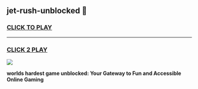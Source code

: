 
## jet-rush-unblocked 👋
<h3>
<a href="https://premium.freeplayer.one?title=jet-rush-unblocked&ref=14F">CLICK TO PLAY</a></h3>
<hr>

<h3>
<a href="https://premium.freeplayer.one?title=jet-rush-unblocked&ref=14F">CLICK 2 PLAY</a>
  
</h3>

<a href="https://premium.freeplayer.one?title=jet-rush-unblocked&ref=12F/"><img src="https://clearcache.store/games.png"></a>


**worlds hardest game unblocked: Your Gateway to Fun and Accessible Online Gaming**
